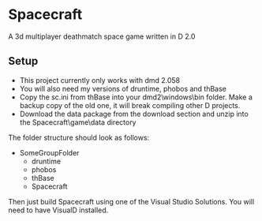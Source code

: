 Spacecraft
==========

A 3d multiplayer deathmatch space game written in D 2.0

Setup
-----

 * This project currently only works with dmd 2.058
 * You will also need my versions of druntime, phobos and thBase
 * Copy the sc.ini from thBase into your dmd2\windows\bin folder. Make a backup copy of the old one, it will break compiling other D projects.
 * Download the data package from the download section and unzip into the Spacecraft\game\data directory

The folder structure should look as follows:

 * SomeGroupFolder
	* druntime
	* phobos
	* thBase
	* Spacecraft
	
Then just build Spacecraft using one of the Visual Studio Solutions. You will need to have VisualD installed.